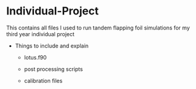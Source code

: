 # Individual-Project
This contains all files I used to run tandem flapping foil simulations for my third year individual project

- Things to include and explain
  -   lotus.f90
  -   post processing scripts

  -   calibration files
